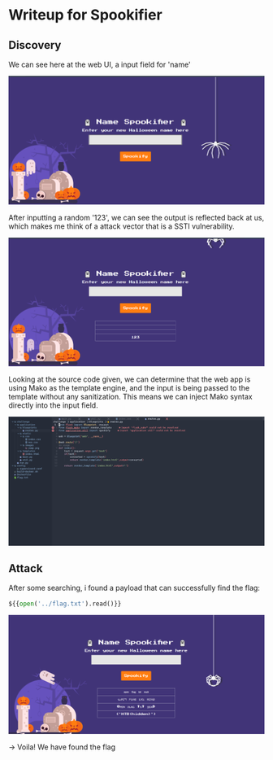 # Writeup for Spookifier

## Discovery

We can see here at the web UI, a input field for 'name'

![](assets/web_ui.png)

After inputting a random '123', we can see the output is reflected back at us, which makes me think of a attack vector that is a SSTI vulnerability.

![](assets/tryout.png)

Looking at the source code given, we can determine that the web app is using Mako as the template engine, and the input is being passed to the template without any sanitization. This means we can inject Mako syntax directly into the input field.

![](assets/files.png)

## Attack

After some searching, i found a payload that can successfully find the flag:
``` python
${{open('../flag.txt').read()}}
```

![](assets/flag.png)

-> Voila! We have found the flag

